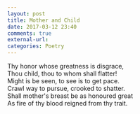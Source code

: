 ```yaml
---
layout: post
title: Mother and Child
date: 2017-03-12 23:40
comments: true
external-url:
categories: Poetry
---
```


Thy honor whose greatness is disgrace,<br/>
Thou child, thou to whom shall flatter!<br/>
Might is be seen, to see is to get pace. <br/>
Crawl way to pursue, crooked to shatter. <br/>
Shall mother's breast be as honoured great <br/>
As fire of thy blood reigned from thy trait.
